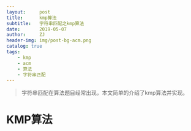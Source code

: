 ```yaml
---
layout:     post
title:      kmp算法
subtitle:   字符串匹配之kmp算法
date:       2019-05-07
author:     ZJ
header-img: img/post-bg-acm.png
catalog: true
tags:
    - kmp
    - acm
    - 算法
    - 字符串匹配
---
```


>字符串匹配在算法题目经常出现，本文简单的介绍了kmp算法并实现。

# KMP算法
